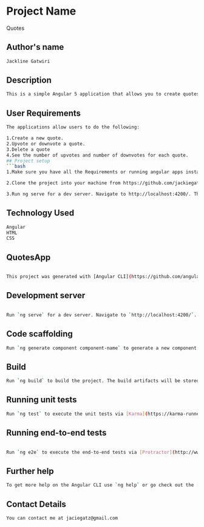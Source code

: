 # Project Name

Quotes

## Author's name


```bash
Jackline Gatwiri
```

## Description

```bash
This is a simple Angular 5 application that allows you to create quotes which allows one to add, upvote, downvote or delete a quote.
```

## User Requirements
```bash
The applications allow users to do the following:

1.Create a new quote.
2.Upvote or downvote a quote.
3.Delete a quote
4.See the number of upvotes and number of downvotes for each quote.
## Project setup
```bash
1.Make sure you have all the Requirements or running angular apps installed such as node,npm, tsc and watchman.

2.Clone the project into your machine from https://github.com/jackiegatwiri/Quotes-App.git.

3.Run ng serve for a dev server. Navigate to http://localhost:4200/. The app will automatically reload if you change any of the source files.
```
## Technology Used
```bash
Angular 
HTML
CSS
```

## QuotesApp
```bash

This project was generated with [Angular CLI](https://github.com/angular/angular-cli) version 7.3.5.
```

## Development server
```bash

Run `ng serve` for a dev server. Navigate to `http://localhost:4200/`. The app will automatically reload if you change any of the source files.
```

## Code scaffolding
```bash
Run `ng generate component component-name` to generate a new component. You can also use `ng generate directive|pipe|service|class|guard|interface|enum|module`.
```

## Build
```bash
Run `ng build` to build the project. The build artifacts will be stored in the `dist/` directory. Use the `--prod` flag for a production build.
```

## Running unit tests
```bash
Run `ng test` to execute the unit tests via [Karma](https://karma-runner.github.io).
```

## Running end-to-end tests
```bash

Run `ng e2e` to execute the end-to-end tests via [Protractor](http://www.protractortest.org/).
```
## Further help
```bash
To get more help on the Angular CLI use `ng help` or go check out the [Angular CLI README](https://github.com/angular/angular-cli/blob/master/README.md).
```
## Contact Details
```bash
You can contact me at jaciegatz@gmail.com
```